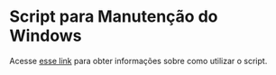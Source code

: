 # Script para Manutenção do Windows

Acesse [esse link](https://bruno1409.github.io/manutencao-windows/) para obter informações sobre como utilizar o script.
